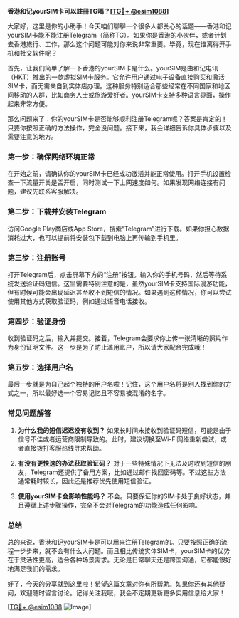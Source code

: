 **香港和记yourSIM卡可以註冊TG嗎？[[TG💪+ @esim1088](https://t.me/s/esim1088)]**

大家好，这里是你的小助手！今天咱们聊聊一个很多人都关心的话题——香港和记yourSIM卡能不能注册Telegram（简称TG）。如果你是香港的小伙伴，或者计划去香港旅行、工作，那么这个问题可能对你来说非常重要。毕竟，现在谁离得开手机和社交软件呢？

首先，让我们简单了解一下香港的yourSIM卡是什么。yourSIM是由和记电讯（HKT）推出的一款虚拟SIM卡服务。它允许用户通过电子设备直接购买和激活SIM卡，而无需亲自到实体店办理。这种服务特别适合那些经常在不同国家和地区间移动的人群，比如商务人士或旅游爱好者。yourSIM卡支持多种语言界面，操作起来非常方便。

那么问题来了：你的yourSIM卡是否能够顺利注册Telegram呢？答案是肯定的！只要你按照正确的方法操作，完全没问题。接下来，我会详细告诉你具体步骤以及需要注意的地方。

### **第一步：确保网络环境正常**
在开始之前，请确认你的yourSIM卡已经成功激活并能正常使用。打开手机设置检查一下流量开关是否开启，同时测试一下上网速度如何。如果发现网络连接有问题，建议先联系客服解决。

### **第二步：下载并安装Telegram**
访问Google Play商店或App Store，搜索“Telegram”进行下载。如果你担心数据消耗过大，也可以提前将安装包下载到电脑上再传输到手机里。

### **第三步：注册账号**
打开Telegram后，点击屏幕下方的“注册”按钮。输入你的手机号码，然后等待系统发送验证码短信。这里需要特别注意的是，虽然yourSIM卡支持国际漫游功能，但有时候可能会出现延迟甚至收不到短信的情况。如果遇到这种情况，你可以尝试使用其他方式获取验证码，例如通过语音电话接收。

### **第四步：验证身份**
收到验证码之后，输入并提交。接着，Telegram会要求你上传一张清晰的照片作为身份证明文件。这一步是为了防止滥用账户，所以请大家配合完成哦！

### **第五步：选择用户名**
最后一步就是为自己起个独特的用户名啦！记住，这个用户名将是别人找到你的方式之一，所以最好选一个容易记忆且不容易被混淆的名字。

### **常见问题解答**
1. **为什么我的短信迟迟没有收到？**
   如果长时间未接收到验证码短信，可能是由于信号不佳或者运营商限制导致的。此时，建议切换至Wi-Fi网络重新尝试，或者直接拨打客服热线寻求帮助。

2. **有没有更快速的办法获取验证码？**
   对于一些特殊情况下无法及时收到短信的朋友，Telegram还提供了备用方案，比如通过邮件找回密码等。不过这些方法通常耗时较长，因此还是推荐优先使用短信验证。

3. **使用yourSIM卡会影响性能吗？**
   不会。只要保证你的SIM卡处于良好状态，并且遵循上述步骤操作，完全不会对Telegram的功能造成任何影响。

### **总结**
总的来说，香港和记yourSIM卡是可以用来注册Telegram的。只要按照正确的流程一步步来，就不会有什么大问题。而且相比传统实体SIM卡，yourSIM卡的优势在于灵活性更高，适合各种场景需求。无论是日常聊天还是跨国沟通，它都能很好地满足我们的需求。

好了，今天的分享就到这里啦！希望这篇文章对你有所帮助。如果你还有其他疑问，欢迎随时留言讨论。记得关注我哦，我会不定期更新更多实用信息给大家！

[[TG💪+ @esim1088](https://t.me/s/esim1088) ![Image](https://i.postimg.cc/4NQfJmqS/Snipaste-2025-05-13-00-14-12.png)]